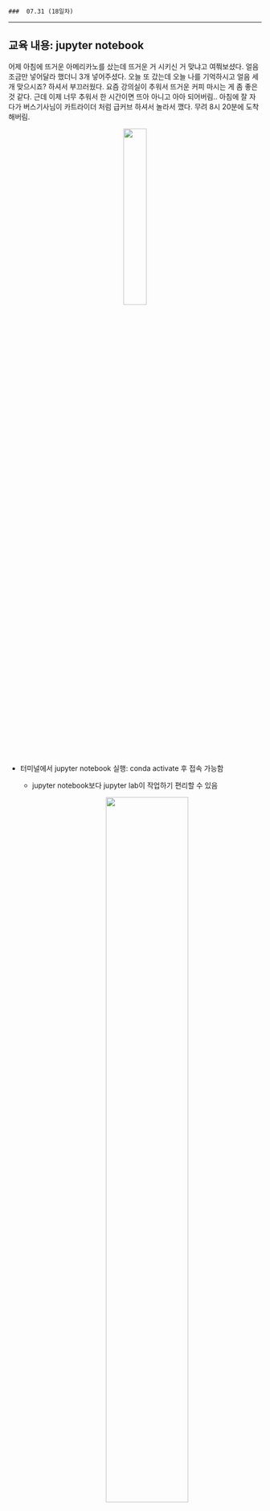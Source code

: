     ###  07.31 (18일차)
---
교육 내용: jupyter notebook
---
어제 아침에 뜨거운 아메리카노를 샀는데 뜨거운 거 시키신 거 맞냐고 여쭤보셨다. 얼음 조금만 넣어달라 했더니 3개 넣어주셨다. 오늘 또 갔는데 오늘 나를 기억하시고 얼음 세 개 맞으시죠? 하셔서 부끄러웠다. 요즘 강의실이 추워서 뜨거운 커피 마시는 게 좀 좋은 것 같다. 근데 이제 너무 추워서 한 시간이면 뜨아 아니고 아아 되어버림.. 아침에 잘 자다가 버스기사님이 카트라이더 처럼 급커브 하셔서 놀라서 깼다. 무려 8시 20분에 도착해버림. 
<p align="center">
<img src="https://github.com/user-attachments/assets/72dc11f8-f0ba-4a7d-9847-327477f143b8" width="30%" /> </p><br>


<br><br>

- 터미널에서 jupyter notebook 실행: conda activate 후 접속 가능함
  - jupyter notebook보다 jupyter lab이 작업하기 편리할 수 있음 
    <p align="center">
    <img src="https://github.com/user-attachments/assets/a4ed0ae3-1a0c-4d1a-ac04-ea4a970833e7" width="60%" /> </p><br>

- **pymysql**: mysql을 python에서 사용할 수 있게 해주는 라이브러리 중 하나
  ```python
  # 작동방식
  
  # 1. 모듈 불러옴
  import pymysql
  
  # 2. pymysql한테 3306 포트번호와 접속할 ID, PW
  connection = pymysql.connect(host='localhost',
                               user='root',
                               password='0000',
                               database='fisa')
  
  # 3. 대신 일하게 만들 커서 만듦
  cursor = connection.cursor()
  
  # 4. 실행할 SQL문을 넘김 - 한 번에 한 문장 넘김 
  cursor.execute("INSERT INTO students (name, gender, birth, english, math, korean) VALUES ('wage2', 'woman', '1982-1-13', 76, 30, 80);")
  cursor.execute("INSERT INTO students (name, gender, birth, english, math, korean) VALUES ('tina2', 'woman', '1982-12-3', 87, 62, 71);")
  
  # 5. DB에 현재 상태를 COMMIT 
  connection.commit()
  
  # 6. DB와 연결을 닫음
  connection.close()
  ```
<br>

- **fetch**: 행을 가져오는 함수
  ```python
  cursor.execute('SELECT * FROM box_office') 
  cursor.fetchall() # 다 가져옴
  cursor.fetchone() #한 행씩 가져옴 (계속 돌리면 다음 행 보여주는 방식)
  ```
<br>

- pandas를 이용해서 SQL문을 dataframe으로 가져오기
  ```python
  import pandas as pd
  
  SQL = "select * from box_office where year(release_date) = 2019 order by sale_amt limit 5"
  data1 = pd.read_sql(SQL, connection)
  connection.close()
  ```
<br>

- **read_csv**: csv 파일을 불러오듯이 sql함수 불러오고 df 형태로 확인 가능 
  ```python
  df = pd.read_sql("select * from emp",connection)
  ```
<br>

- **SQLAlchemy**: python에서 사용하는 대표적인 ORM
  - ORM: 객체와 DB의 테이블을 매핑 -> SQL 직접 작성 안 해도 테이블 조작 가능
  - Dataframe은 항상 index가 있기 때문에, 테이블 구조와 안맞을 수 있음, 그래서 index=False 로 작성
    ```python
    import pymysql
    from sqlalchemy import create_engine  # InnoDB
    import pandas as pd
    
    ## 접속할DB종류+접속에사용할패키지명 + :// + userid:password @ 주소:포트번호/db?인코딩방법 의 형태를 띔
    engine = create_engine(f"mysql+pymysql://{db_info['USER']}:{db_info['PASSWD']}@{db_info['HOST']}:3306/fisa")
    
    conn = pymysql.connect(
        user = USER,
        passwd = PASSWD,
        host = HOST,
        port = PORT
        # autocommit = True # default : False # 오토커밋 기능 설정
    )
    
    conn
    
    conn.select_db("fisa") # use DB명;
    
    cursor = conn.cursor(pymysql.cursors.DictCursor)  # 딕셔너리 형식으로 데이터를 받아오는 옵션.
    
    cursor.execute('select * from emp;')
    result = cursor.fetchall()
    
    result[0]   # 행번호대로 / 컬럼으로 값을 받아서 사용할 수 있겠구나 
    
    result_df = pd.DataFrame(result)
    result_df  
    ```
<br>

- **OpenAI와 대화하기**: client.chat.completions.create 메서드 사용
  - 주요 파라미터
    - model (str): 사용할 모델의 이름을 지정
    - messages (list of dict): 모델에게 보낼 대화 메시지의 리스트
    - content (str): 각 role에 따른 메시지의 내용
    - temperature (float, optional): 생성되는 텍스트의 창의성을 조절
    - max_tokens (int, optional): 생성될 응답의 최대 토큰 수
    - top_p (float, optional): 생성된 텍스트의 다양성을 조절
    - n (int, optional): 한 번의 호출로 생성할 응답의 수
    - stop (str or list of str, optional): 응답 생성을 중지할 문자열을 지정
    - frequency_penalty: 생성된 토큰의 빈도에 따라 페널티를 적용하여 반복 줄임
    - presence_penalty: 텍스트에 새로운 토큰이 나타날 경우 페널티를 적용
***
<br> 
